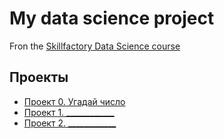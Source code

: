 # My data science project
Fron the [Skillfactory Data Science course](https://student-lk.skillfactory.ru/my-study)


## Проекты

* [Проект 0. Угадай число]()
* [Проект 1. ____________](___)
* [Проект 2. ____________](___)